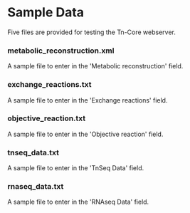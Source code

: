 # Sample Data

Five files are provided for testing the Tn-Core webserver.

### metabolic_reconstruction.xml
A sample file to enter in the 'Metabolic reconstruction' field.

### exchange_reactions.txt
A sample file to enter in the 'Exchange reactions' field.

### objective_reaction.txt
A sample file to enter in the 'Objective reaction' field.

### tnseq_data.txt
A sample file to enter in the 'TnSeq Data' field.

### rnaseq_data.txt
A sample file to enter in the 'RNAseq Data' field.
